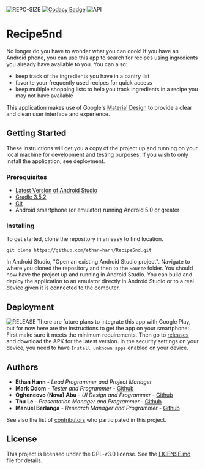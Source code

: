  ![REPO-SIZE](https://img.shields.io/github/repo-size/ethan-hann/Recipe5nd)  [![Codacy Badge](https://api.codacy.com/project/badge/Grade/9e2735a34cd948e3b52dabf454cc4925)](https://www.codacy.com/manual/ethan-hann/Recipe5nd?utm_source=github.com&amp;utm_medium=referral&amp;utm_content=ethan-hann/Recipe5nd&amp;utm_campaign=Badge_Grade)  ![API](https://img.shields.io/badge/API-21%2B-brightgreen.svg?style=flat)

# Recipe5nd
No longer do you have to wonder what you can cook! If you have an Android phone, you can use this app to search for recipes using ingredients you already have available to you. You can also:
* keep track of the ingredients you have in a pantry list
* favorite your frequently used recipes for quick access
* keep multiple shopping lists to help you track ingredients in a recipe you may not have available

This application makes use of Google's [Material Design](https://material.io/) to provide a clear and clean user interface and experience.

## Getting Started
These instructions will get you a copy of the project up and running on your local machine for development and testing purposes. If you wish to only install the application, see deployment.

### Prerequisites
* [Latest Version of Android Studio](https://developer.android.com/studio/)
* [Gradle 3.5.2](https://gradle.org/releases/)
* [Git](https://git-scm.com/)
* Android smartphone (or emulator) running Android 5.0 or greater

### Installing
To get started, clone the repository in an easy to find location.
```
git clone https://github.com/ethan-hann/Recipe5nd.git
```

In Android Studio, "Open an existing Android Studio project".
Navigate to where you cloned the repository and then to the ```Source``` folder.
You should now have the project up and running in Android Studio.
You can build and deploy the application to an emulator directly in Android Studio or to a real device given it is connected to the computer.

## Deployment
![RELEASE](https://img.shields.io/github/v/release/ethan-hann/Recipe5nd?include_prereleases)
There are future plans to integrate this app with Google Play, but for now here are the instructions to get the app on your smartphone:
First make sure it meets the minimum requirements. Then go to [releases](https://github.com/ethan-hann/Recipe5nd/releases) and download the APK for the latest version.
In the security settings on your device, you need to have ```Install unknown apps``` enabled on your device.

## Authors
* **Ethan Hann** - *Lead Programmer and Project Manager*
* **Mark Odom** - *Tester and Programmer* - [Github](https://github.com/wtfmark)
* **Ogheneovo (Nova) Abu** - *UI Design and Programmer* - [Github](https://github.com/novamapp)
* **Thu Le** - *Presentation Manager and Programmer* - [Github](https://github.com/cf93)
* **Manuel Berlanga** - *Research Manager and Programmer* - [Github](https://github.com/manuel113)

See also the list of [contributors](https://github.com/ethan-hann/Recipe5nd/graphs/contributors) who participated in this project.

## License
This project is licensed under the GPL-v3.0 license. See the [LICENSE.md](LICENSE.md) file for details.
